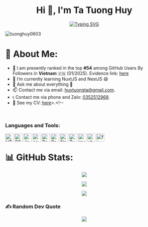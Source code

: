 <h1 align="center">Hi 👋, I'm Ta Tuong Huy</h1>
<div align="center">
 
[![Typing SVG](https://readme-typing-svg.herokuapp.com?font=Fira+Code&weight=500&size=24&pause=1000&color=00F779&background=E0FF0400&center=true&vCenter=true&width=435&lines=Hi%2C+i'm+Ta+Tuong+Huy;I'm+a+front-end+web+developer)](https://git.io/typing-svg)
</div>
<p align="left"> <img src="https://komarev.com/ghpvc/?username=tuonghuy0603&label=Profile%20views&color=0e75b6&style=flat" alt="tuonghuy0603" /> </p>

# 💫 About Me:
- 👊 I am presently ranked in the top **#54** among GitHub Users By Followers in **Vietnam** 🇻🇳 (01/2025). Evidence link: [here](https://github.com/gayanvoice/top-github-users/blob/main/markdown/followers/vietnam.md)
- 🌱 I’m currently learning NuxtJS and NestJS 😄
- 💬 Ask me about everything 🤔
- 📫 Contact me via email: <a href="mailto:huytuongta@gmail.com?subject=Hello TuongHuy">huytuongta@gmail.com</a>.
- 📞 Contact me via phone and Zalo: <a href="https://zalo.me/0352512968">0352512968</a>.
- 📄 See my CV: <a target="_blank" href="https://drive.google.com/file/d/1UJTQTRNCgY903i1K24aHuOuKsdeI5IQT/view">here</a>>.<!-- 

<br />


### Languages and Tools:


<img align="left" alt="HTML5" width="26px" src="https://img.icons8.com/color/344/html-5--v1.png" />
<img align="left" alt="CSS3" width="26px" src="https://img.icons8.com/color/344/css3.png" />
<img align="left" alt="JavaScript" width="26px" src="https://img.icons8.com/color/344/javascript--v1.png" />
<img align="left" alt="sass" width="26px" src="https://img.icons8.com/color/344/sass.png" />
<img align="left" alt="Bootstrap" width="26px" src="https://img.icons8.com/color/344/bootstrap.png" />
<img align="left" alt="React" width="26px" src="https://img.icons8.com/officel/344/react.png" />
<img align="left" alt="Nextjs" width="26px" src="https://img.icons8.com/color/344/nextjs.png" />
<img align="left" alt="Typescript" width="26px" src="https://img.icons8.com/color/344/typescript.png" />
<!-- [<img align="left" alt="gulp" width="26px" src="https://media.discordapp.net/attachments/1026660684739653674/1108645323263451176/gulp26official.png" />][website] -->
<img align="left" alt="mysql" width="26px" src="https://img.icons8.com/color/344/mysql.png" />
<img align="left" alt="ubuntu" width="26px" src="https://img.icons8.com/color/344/ubuntu.png" />
<img align="left" alt="figma" width="26px" src="https://img.icons8.com/color/344/figma--v1.png" />
<br />


# 📊 GitHub Stats:
<div align="center">
 
![](https://github-readme-stats.vercel.app/api?username=tuonghuy0603&theme=dark&hide_border=false&include_all_commits=false&count_private=false)<br/>
 
</div>

<div align="center">
 
![](https://github-readme-streak-stats.herokuapp.com/?user=tuonghuy0603&theme=dark&hide_border=false)<br/>

</div>

<div align="center">
 
![](https://github-readme-stats.vercel.app/api/top-langs/?username=tuonghuy0603&theme=dark&hide_border=false&include_all_commits=false&count_private=false&layout=compact)

</div>

### ✍️ Random Dev Quote
<div align="center">

 ![](https://quotes-github-readme.vercel.app/api?type=horizontal&theme=radical)

</div>
